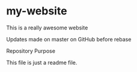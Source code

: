 # my-website

This is a really awesome website

Updates made on master on GitHub before rebase

Repository Purpose

This file is just a readme file.
